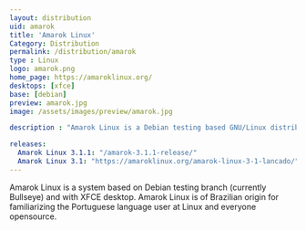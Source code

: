 ```yaml
---
layout: distribution
uid: amarok
title: 'Amarok Linux'
Category: Distribution
permalink: /distribution/amarok
type : Linux
logo: amarok.png
home_page: https://amaroklinux.org/
desktops: [xfce]
base: [debian]
preview: amarok.jpg
image: /assets/images/preview/amarok.jpg

description : "Amarok Linux is a Debian testing based GNU/Linux distribution featuring Xfce Desktop Environment"

releases:
  Amarok Linux 3.1.1: "/amarok-3.1.1-release/"
  Amarok Linux 3.1: "https://amaroklinux.org/amarok-linux-3-1-lancado/"
---
```


Amarok Linux is a system based on Debian testing branch (currently Bullseye) and with XFCE desktop. Amarok Linux is of Brazilian origin for familiarizing the Portuguese language user at Linux and everyone opensource.